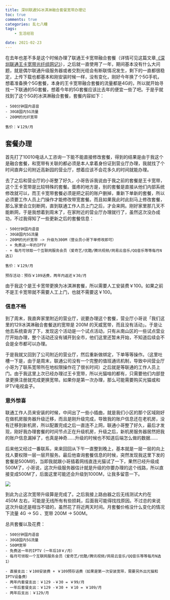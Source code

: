```yaml
---
title: 深圳联通5G冰淇淋融合套餐宽带办理记
toc: true
comments: true
categories: 乱七八糟
tags: 
	- 生活经验

date: 2021-02-23
---
```


在去年也差不多是这个时候办理了联通王卡宽带融合套餐（详情可见这篇文章[《深圳联通王卡宽带光纤组网记》](https://102no.com/2019/12/24/shenzhen-liantong-wangka-kuandai/)），之后就一直使用了一年，期间基本没有什么大问题，就是偶尔联通升级服务器或者交割光缆会有断联情况发生，剩下的一直都很稳定，上传下载也都基本和刚安装时候一样，没有变化，刚好今年换了个5G手机，想着准备换个5G套餐，本身的王卡宽带融合套餐的流量都是4G的，所以就开始寻找一下联通的5G套餐，想着今年的5G套餐应该比去年的便宜一些了吧。于是乎就找到了这个5G的冰淇淋融合套餐，套餐内容如下：

```
- 500分钟国内语音
- 30GB国内5G流量
- 200M的光纤宽带

售价：￥129/月
```

## 套餐办理

首先打了10010电话人工咨询一下能不能直接修改套餐，得到的结果是由于我这个是融合套餐，和宽带有关联的都必须是本人拿着身份证到营业厅办理，我就找了个时间直奔公司附近高新园的营业厅，想着应该不会花多久的时间就能办理。

去了之后和营业厅的小哥整了好久，小哥告诉我说由于我之前的套餐是王卡宽带，这个王卡宽带是比较特殊的套餐。蛋疼的地方是，别的套餐是直接从他们内部系统修改就可以，而王卡宽带套餐必须是把之前的账户删掉，重新下单新的套餐，所以必须要工作人员上门操作才能修改带宽套餐。而且如果我此时此刻马上修改套餐，那么家里会立刻断网，直到联通工作人员上门之后，才会来网。刚好家里那几天不能断网，于是我想着到周末了，在家附近的营业厅办理就行了，虽然这次没办成功，不过我得知了一些更新之后的套餐信息：

```
- 500分钟国内语音
- 30GB国内5G流量
- 200M的光纤宽带 -> 升级为300M（营业员小哥下单修改即可）
- + 免费送一年的IPTV
- + 每月可领取一个互联网服务会员（爱奇艺/优酷/腾讯视频/网易云音乐/QQ音乐等等每月N选1）

售价：￥129/月

预存活动：预存￥109话费，两年内返还￥30/月
```

由于我这个是王卡宽带更换为冰淇淋套餐，所以需要人工安装费￥100。如果之前不是王卡宽带就不需要人工上门，也就不需要这￥100。

### 信息不畅

到了周末，我直奔家里附近的营业厅，说要办理这个套餐，营业厅小哥说「我们这里的129冰淇淋融合套餐送的宽带是 200M 的天威宽带，而且没有活动」。于是让他去系统查询了下，发现这个活动是一个试点活动，只有从南山区的一些试点营业厅开始办理，整个活动还没有铺开到全市，他们这里还暂未开始，不知道后续会不会是全市都可以办理。

于是我就又回到了公司附近的营业厅，然后重新做绑定，下单等等操作。（这里吐槽一下是，由于是周末，联通公司没有一个完整的值班通讯机制，导致中间营业厅小哥为了联系宽带所在地权限操作花了很长时间）之后就是等联通的工作人员上门。由于我这里上次已经办理过王卡宽带，所以光猫啥的都有，只需要他们内部登录更换注册就完成更换宽带。如果你是第一次办理，那么可能需要购买光猫或和IPTV电视盒子。

### 意外惊喜

联通工作人员来安装的时候，中间出了一些小插曲，就是我们小区的那个区域刚好在做机房服务器升级迁移，而且是刚升级完成，导致我的账户信息还在老机房，没有迁移到新机房，所以配置完成之后一直连不上网，联通小哥整了好久，最后才发现，刚好我办理套餐的时间节点正在升级机房，升级之后，新机房服务器居然把我的账户信息漏掉了，也真是神奇......升级的时候也不知道后端怎么做的数据......

后来他又经过一番联系，来来回回从下午一直整到晚上，基本就是一层一层的向上找人要权限一层一层开服务。最后他查询套餐信息的时候，突然发现我这里下发的套餐是500M的，当即我就跟小哥插着网线直连光猫试了一下，果然已经升级成500M了，小哥说，这次升级服务器估计就是升级的你要办理的这个线路，所以直接变成500M了，后面这里可能还会升级到1000M，让我多留意一下。

![](https://i.loli.net/2021/02/23/DLfcQFAewYBSRtl.png)

到此为止这次宽带升级算是完成了。之后我接上路由器之后无线测试大约在 450M 左右，可能是无线所有有些损耗，后面我可能得找找原因。不过总的来说这次升级还是相当不错的，虽然花了将近两天时间。月套餐价格没什么变化的情况下流量 4G -> 5G 、宽带 200M -> 500M。

总共套餐以及花费：

```
- 500分钟国内语音
- 30GB国内5G流量
- 500M宽带
- 免费送一年的IPTV（一年后10￥/月）
- 每月可领取一个互联网服务会员（爱奇艺/优酷/腾讯视频/网易云音乐/QQ音乐等等每月N选1）

- 直接支出：￥100安装费 + ￥109预存话费（如果是第一次安装宽带，需要另外出光猫和IPTV设备费）
- 两年内套餐支出：￥129 -￥30 = ￥99/月
- 一年后套餐支出：￥129 -￥30 + ￥10 = ￥109/月
- 两年后支出：￥129/月
```




